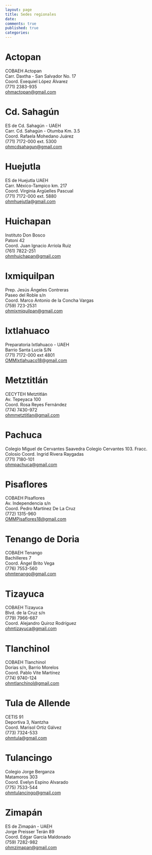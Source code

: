 ```yaml
---
layout: page
title: Sedes regionales
date:  
comments: true
published: true
categories: 
---
```




# Actopan

COBAEH Actopan  
Carr. Daxtha - San Salvador No. 17  
Coord. Exequiel López Álvarez  
(771) 2383-935  
ohmactopan@gmail.com  


# Cd. Sahagún

ES de Cd. Sahagún - UAEH  
Carr. Cd. Sahagún - Otumba Km. 3.5  
Coord. Rafaela Mohedano Juárez  
(771) 7172-000 ext. 5300  
ohmcdsahagun@gmail.com  


# Huejutla

ES de Huejutla UAEH  
Carr. México-Tampico km. 217  
Coord. Virginia Argüelles Pascual  
(771) 7172-000 ext. 5880  
ohmhuejutla@gmail.com  


# Huichapan

Instituto Don Bosco  
Patoni 42  
Coord. Juan Ignacio Arriola Ruiz  
(761) 7822-251  
ohmhuichapan@gmail.com  


# Ixmiquilpan

Prep. Jesús Ángeles Contreras  
Paseo del Roble s/n  
Coord. Marco Antonio de la Concha Vargas  
(759) 723-2531  
ohmixmiquilpan@gmail.com  


# Ixtlahuaco

Preparatoria Ixtlahuaco - UAEH  
Barrio Santa Lucía S/N  
(771) 7172-000 ext 4801  
OMMIxtlahuaco18@gmail.com  


# Metztitlán

CECYTEH Metztitlán  
Av. Tepeyaca 100  
Coord. Rosa Reyes Fernández  
(774) 7430-972  
ohmmetztitlan@gmail.com  


# Pachuca

Colegio Miguel de Cervantes Saavedra
Colegio Cervantes 103. Fracc. Colosio
Coord. Ingrid Rivera Raygadas  
(771) 7180-101  
ohmpachuca@gmail.com  


# Pisaflores

COBAEH Pisaflores  
Av. Independencia s/n  
Coord. Pedro Martínez De La Cruz  
(772) 1315-960  
OMMPisaflores18@gmail.com  


# Tenango de Doria

COBAEH Tenango  
Bachilleres 7  
Coord. Ángel Brito Vega  
(776) 7553-560  
ohmtenango@gmail.com  


# Tizayuca

COBAEH Tizayuca  
Blvd. de la Cruz s/n  
(779) 7966-687  
Coord. Alejandro Quiroz Rodríguez  
ohmtizayuca@gmail.com  


# Tlanchinol

COBAEH Tlanchinol  
Dorias s/n, Barrio Morelos  
Coord. Pablo Vite Martínez  
(774) 9740-124  
ohmtlanchinol@gmail.com  


# Tula de Allende

CETIS 91  
Deportiva 3, Nantzha  
Coord. Marisol Ortiz Gálvez  
(773) 7324-533  
ohmtula@gmail.com  


# Tulancingo

Colegio Jorge Berganza  
Matamoros 303  
Coord. Evelyn Espino Alvarado  
(775) 7533-544  
ohmtulancingo@gmail.com  


# Zimapán

ES de Zimapán - UAEH  
Jorge Preisser Terán 89  
Coord. Edgar García Maldonado  
(759) 7282-982  
ohmzimapan@gmail.com  

